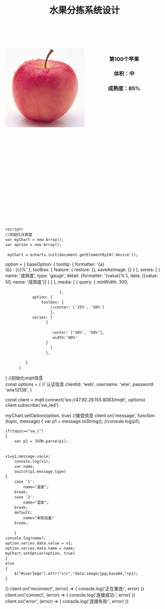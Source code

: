 <!DOCTYPE html>
<html>
<head>
    <meta charset="utf-8">
    <meta name="viewport" content="width=device-width,initial-scale=1.0,maximum-scale=1.0,user-scalable=0">
    <title>myProject</title>
    <!-- 引入 js/echarts.min.js -->
    <script src="js/echarts.min.js"></script>
	<script src="js/mqtt.js"></script>
	<script src="js/jquery.js"></script>
<style>
body{
  background:url("smart.jpg") no-repeat;
  background-size: 100%;
}
.t{
	margin-top:15%;
}
.div1{
	margin-top:100px;
	width:100%;
	 display: flex;
	}
</style>		
</head>
<body>
	<div class="t"><center><h1>水果分拣系统设计</h1></center></div>
 	<div class=div1>
	<img src="apple.jpg" id="userImge" style="width: 50%;height:50%;" name="userImge" >
	<div style="width: 50%;height:200px;">
		<center><h3>第100个苹果</h3></center>
		<center><h3>体积：中</h3></center>
		<center><h3>成熟度：85%</h3></center>
	</div>
    </div>
    <div id="device" style="width: 400px;height:300px;"></div>

	  

    <script>
	//初始化仪表盘
	var myChart = new Array();
	var option = new Array();

	 myChart = echarts.init(document.getElementById('device'));

  option = {
	baseOption: {
			tooltip: {
       		 formatter: '{a} <br/>{b} : {c}%'
			},
			toolbox: {
				feature: {
          	  	restore: {},
          	 	 saveAsImage: {}
				}
			},
			series: [
       		 {
            name: '成熟度',
            type: 'gauge',
            detail: {formatter: '{value}%'},
            data: [{value: 50, name: '成熟度'}]
       		 }
			]
		},
	       media: [
            {
            	 query: {    minWidth: 300,
  					
   							},
                option: {
					toolbox: {
						//center: ['25%', '50%']
						},
				series: [
      				  {

          				 center: ['50%', '50%'],
          				 width:'80%'
       				  }
						]
         		 	  },
  
         	 }
      	  ]
		
}
//初始化mqtt信息		
const options = {
      // 认证信息
      clientId: 'web',
      username: 'wlw',
      password: 'wlw12138',
}

const client = mqtt.connect('ws://47.92.29.155:8083/mqtt', options)
client.subscribe('sw_led')

myChart.setOption(option, true)
//接受信息
client.on('message', function (topic, message) {
	var p1 = message.toString();
 	 //console.log(p1);

	if(topic=="sw_c")
	{
		var p2 = JSON.parse(p1);
 
  
	v1=p1.message.vaule;
		console.log(v1); 
		var name; 
		switch(p1.message.type)
	{
		case '1':
			name="温度";
        break;
		case '2':
			name="湿度";
        break;
		default:
			name="未知设备"
		break;
        
		}
	console.log(name);
	option.series.data.value = v1;
	option.series.data.name = name;
	myChart.setOption(option, true)
	}
	else
	{
		$("#userImge").attr("src","data:image/jpg;base64,"+p1);
	}
  
	 
  
})
client.on('reconnect', (error) => {
    console.log('正在重连:', error)
})
client.on('connect', (error) => {
    console.log('连接成功:', error)
})
client.on('error', (error) => {
    console.log('连接失败:', error)
})
  </script>
</body>
</html>
